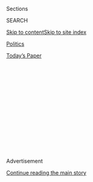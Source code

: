 <div id="app">

<div>

<div>

<div>

<div class="NYTAppHideMasthead css-1q2w90k e1suatyy0">

<div class="section css-ui9rw0 e1suatyy2">

<div class="css-eph4ug er09x8g0">

<div class="css-6n7j50">

</div>

<span class="css-1dv1kvn">Sections</span>

<div class="css-10488qs">

<span class="css-1dv1kvn">SEARCH</span>

</div>

[Skip to content](#site-content)[Skip to site
index](#site-index)

</div>

<div id="masthead-section-label" class="css-1wr3we4 eaxe0e00">

[Politics](https://www.nytimes.com/section/politics)

</div>

<div class="css-10698na e1huz5gh0">

</div>

</div>

<div id="masthead-bar-one" class="section hasLinks css-15hmgas e1csuq9d3">

<div class="css-uqyvli e1csuq9d0">

</div>

<div class="css-1uqjmks e1csuq9d1">

</div>

<div class="css-9e9ivx">

[](https://myaccount.nytimes.com/auth/login?response_type=cookie&client_id=vi)

</div>

<div class="css-1bvtpon e1csuq9d2">

[Today’s
Paper](https://www.nytimes.com/section/todayspaper)

</div>

</div>

</div>

</div>

<div data-aria-hidden="false">

<div id="site-content" data-role="main">

<div>

<div class="css-1aor85t" style="opacity:0.000000001;z-index:-1;visibility:hidden">

<div class="css-1hqnpie">

<div class="css-epjblv">

<span class="css-17xtcya">[Politics](/section/politics)</span><span class="css-x15j1o">|</span><span class="css-fwqvlz">Manafort
Breached Plea Deal by Repeatedly Lying, Mueller
Says</span>

</div>

<div class="css-k008qs">

<div class="css-1iwv8en">

<span class="css-18z7m18"></span>

<div>

</div>

</div>

<span class="css-1n6z4y">https://nyti.ms/2zra1Pr</span>

<div class="css-1705lsu">

<div class="css-4xjgmj">

<div class="css-4skfbu" data-role="toolbar" data-aria-label="Social Media Share buttons, Save button, and Comments Panel with current comment count" data-testid="share-tools">

  - 
  - 
  - 
  - 
    
    <div class="css-6n7j50">
    
    </div>

  - 
  - 

</div>

</div>

</div>

</div>

</div>

</div>

<div id="NYT_TOP_BANNER_REGION" class="css-13pd83m">

</div>

<div id="top-wrapper" class="css-1sy8kpn">

<div id="top-slug" class="css-l9onyx">

Advertisement

</div>

[Continue reading the main
story](#after-top)

<div class="ad top-wrapper" style="text-align:center;height:100%;display:block;min-height:250px">

<div id="top" class="place-ad" data-position="top" data-size-key="top">

</div>

</div>

<div id="after-top">

</div>

</div>

<div id="sponsor-wrapper" class="css-1hyfx7x">

<div id="sponsor-slug" class="css-19vbshk">

Supported by

</div>

[Continue reading the main
story](#after-sponsor)

<div id="sponsor" class="ad sponsor-wrapper" style="text-align:center;height:100%;display:block">

</div>

<div id="after-sponsor">

</div>

</div>

<div class="css-1vkm6nb ehdk2mb0">

# Manafort Breached Plea Deal by Repeatedly Lying, Mueller Says

</div>

<div class="css-79elbk" data-testid="photoviewer-wrapper">

<div class="css-z3e15g" data-testid="photoviewer-wrapper-hidden">

</div>

<div class="css-1a48zt4 ehw59r15" data-testid="photoviewer-children">

![<span class="css-16f3y1r e13ogyst0" data-aria-hidden="true">Paul
Manafort, President Trump’s onetime campaign chairman, breached his
cooperation deal by lying to investigators, the special counsel said.
Mr. Manafort’s lawyers disputed the
characterization.</span><span class="css-cnj6d5 e1z0qqy90" itemprop="copyrightHolder"><span class="css-1ly73wi e1tej78p0">Credit...</span><span><span>Erin
Schaff for The New York
Times</span></span></span>](https://static01.nyt.com/images/2018/12/01/us/27dc-manafort1/27dc-manafort1-articleLarge.jpg?quality=75&auto=webp&disable=upscale)

</div>

</div>

<div class="css-xt80pu e12qa4dv0">

<div class="css-18e8msd">

<div class="css-vp77d3 epjyd6m0">

<div class="css-1baulvz">

By [<span class="css-1baulvz last-byline" itemprop="name">Sharon
LaFraniere</span>](https://www.nytimes.com/by/sharon-lafraniere)

</div>

</div>

  - Nov. 26,
    2018

  - 
    
    <div class="css-4xjgmj">
    
    <div class="css-d8bdto" data-role="toolbar" data-aria-label="Social Media Share buttons, Save button, and Comments Panel with current comment count" data-testid="share-tools">
    
      - 
      - 
      - 
      - 
        
        <div class="css-6n7j50">
        
        </div>
    
      - 
      - 
    
    </div>
    
    </div>

</div>

</div>

<div class="section meteredContent css-1r7ky0e" name="articleBody" itemprop="articleBody">

<div class="css-1fanzo5 StoryBodyCompanionColumn">

<div class="css-53u6y8">

WASHINGTON — Paul Manafort, President Trump’s former campaign chairman,
repeatedly lied to federal investigators in breach of a plea agreement
he signed two months ago, the special counsel’s office said in [a court
filing](https://int.nyt.com/data/documenthelper/491-paul-manafort-plea-agreement-breach/49c0d15e0a829872d8c9/optimized/full.pdf#page=1)
late on Monday.

Prosecutors working for the special counsel, Robert S. Mueller III, said
Mr. Manafort’s “crimes and lies” about “a variety of subject matters”
relieve them of all promises they made to him in the plea agreement. But
under the terms of the agreement, Mr. Manafort cannot withdraw his
guilty plea.

Defense lawyers disagreed that Mr. Manafort had violated the deal. In
the same filing, they said Mr. Manafort had met repeatedly with the
special counsel’s office and “believes he has provided truthful
information.”

But given the impasse between the two sides, they asked Judge Amy Berman
Jackson of the United States District Court for the District of Columbia
to set a sentencing date for Mr. Manafort, who has been in solitary
confinement in a detention center in Alexandria, Va.

</div>

</div>

<div class="css-1fanzo5 StoryBodyCompanionColumn">

<div class="css-53u6y8">

The 11th-hour development in Mr. Manafort’s case is a fresh sign of the
special counsel’s aggressive approach in investigating Russia’s
interference in the 2016 presidential race and whether anyone in the
Trump campaign knew about or assisted Moscow’s effort.

Striking a plea deal with Mr. Manafort in September potentially gave
prosecutors access to information that could prove useful to their
investigation. But their filing on Monday, a rare step in a plea deal,
suggested that they thought Mr. Manafort was withholding details that
could be pertinent to the Russia inquiry or other cases.

The question of whether [Mr. Trump might pardon Mr.
Manafort](https://www.nytimes.com/2018/03/28/us/politics/trump-pardon-michael-flynn-paul-manafort-john-dowd.html)
for his crimes has loomed over his case since he was first indicted a
year ago and has lingered as a possibility. A former lawyer for Mr.
Trump broached the prospect of a pardon with one of Mr. Manafort’s
lawyers last year, raising questions about whether he was trying to
influence Mr. Manafort’s decision about whether to cooperate with
investigators.

The filing Monday suggested that prosecutors do not consider Mr.
Manafort a credible witness. Even if he has provided information that
helps them develop criminal cases, by asserting that he repeatedly lied,
they could hardly call him to testify.

Mr. Manafort had hoped that in agreeing to cooperate with Mr. Mueller’s
team, prosecutors would argue that he deserved a lighter punishment. He
is expected to face at least a decade-long prison term for 10 felony
counts including financial fraud and conspiracy to obstruct justice.

</div>

</div>

<div class="css-1fanzo5 StoryBodyCompanionColumn">

<div class="css-53u6y8">

Instead, after at least a dozen sessions interrogating him, the special
counsel’s prosecutors have not only decided Mr. Manafort does not
deserve leniency, but they also could seek to refile other charges that
they had agreed to dismiss as part of the plea deal.

The prosecutors did not describe what they said Mr. Manafort lied about,
saying they would set forth “the nature of the defendant’s crimes and
lies” in an upcoming sentencing memo. The sentencing judge does not have
to accept the prosecution’s account at face value, and Mr. Manafort’s
lawyers are expected to vigorously contest it.

</div>

</div>

![<span class="css-16f3y1r e13ogyst0">President Trump’s former campaign
chairman, Paul Manafort, has now been accused by the special counsel of
violating his plea deal by repeatedly lying to federal prosecutors. But
this wasn’t Mr. Manafort’s first
scandal.</span><span class="css-cch8ym"><span class="css-1dv1kvn">Credit</span><span class="css-cnj6d5 e1z0qqy90" itemprop="copyrightHolder"><span class="css-1ly73wi e1tej78p0">Credit...</span><span>Drew
Angerer/Getty
Images</span></span></span>](https://static01.nyt.com/images/2018/08/22/us/politics/22dc-manafortverdict/17dc-manafortverdict-videoSixteenByNine3000.jpg)

<div class="css-1fanzo5 StoryBodyCompanionColumn">

<div class="css-53u6y8">

A jury in Northern Virginia
[convicted](https://www.nytimes.com/2018/08/21/us/politics/paul-manafort-trial-verdict.html)
Mr. Manafort, 69, of eight counts of financial fraud in August stemming
from his work as a political consultant in Ukraine. The jury deadlocked
on 10 other charges.

Faced with a second trial in the District of Columbia on related charges
in September, he [pleaded
guilty](https://www.nytimes.com/2018/09/14/us/politics/manafort-plea-deal.html)
to two conspiracy counts and agreed to an open-ended arrangement
requiring him to answer “fully, truthfully, completely and forthrightly”
questions about “any and all matters” of interest to the government.

It was unclear at that time how much Mr. Manafort had to offer
prosecutors. Although he had arguably deeper ties to pro-Russian figures
than anyone else connected with the Trump campaign, he had consistently
said he had no information against the president. Legal experts
suggested that if he had been able to significantly further Mr.
Mueller’s inquiry, he could have negotiated a more favorable deal.

As it is, the plea agreement specifies that if prosecutors decide that
Mr. Manafort has failed to cooperate fully or “given false, misleading
or incomplete information or testimony,” they can prosecute him for
crimes to which he did not plead guilty in the District of Columbia.
They could also conceivably pursue the 10 charges on which the Virginia
jury failed to reach a consensus. Mr. Manafort is scheduled to be
sentenced in the Virginia case on Feb. 8.

</div>

</div>

<div class="css-1fanzo5 StoryBodyCompanionColumn">

<div class="css-53u6y8">

Mr. Mueller’s investigators have charged a number of former aides to Mr.
Trump with lying to them. Three former Trump campaign officials or
advisers have pleaded guilty to misleading federal investigators:
[Michael T.
Flynn](https://www.nytimes.com/2017/12/01/us/politics/michael-flynn-guilty-russia-investigation.html),
[Rick
Gates](https://www.nytimes.com/2018/02/23/us/politics/rick-gates-guilty-plea-mueller-investigation.html)
and [George
Papadopoulos](https://www.nytimes.com/2018/09/07/us/politics/george-papadopoulos-sentencing-special-counsel-investigation.html),
who reported to prison on Monday to serve his 14-day sentence. A Dutch
lawyer, [Alex van der
Zwaan](https://www.nytimes.com/2018/04/03/us/alex-van-der-zwaan-sentencing-russia-investigation-mueller.html),
who had business dealings with Mr. Manafort, also pleaded guilty to
lying to the special counsel’s office.

Most recently, Jerome Corsi, a conservative author and friend of the
former Trump campaign aide Roger J. Stone Jr., said Mr. Mueller’s team
is [pressuring him to plead
guilty](https://www.nytimes.com/2018/11/23/us/politics/jerome-corsi-plea.html)
to lying to them about his communications with Mr. Stone about
WikiLeaks. Investigators are looking for links between the Trump
campaign and WikiLeaks, which distributed emails and other documents
that Russian agents stole from Democratic computers before the 2016
election.

Mr. Corsi said on Monday that he refused the plea deal because he did
not deliberately mislead investigators, but merely forgot about an email
chain from two and a half years ago.

In his most recent criticism of the special counsel, Mr. Trump has
suggested that prosecutors are frustrated because they cannot produce
any evidence against his campaign. “The inner workings of the Mueller
investigation are a total mess,” he [wrote on
Twitter](https://twitter.com/realdonaldtrump/status/1063042585802039296)
recently.

“They have found no collusion and have gone absolutely nuts. They are
screaming and shouting at people, horribly threatening them to come up
with the answers they want,” he declared. “They are a disgrace to our
Nation and don’t care how many lives” they ruin.

Mr. Trump’s lawyers [responded last
week](https://www.nytimes.com/2018/11/20/us/politics/trump-mueller-questions-answers.html)
to questions Mr. Mueller had for the president about ties between his
campaign and Russia. Among the questions were inquiries about what Mr.
Trump knew about Russian offers to Mr. Manafort during the campaign to
assist Mr. Trump’s presidential run. The president’s lawyers have
declined to discuss what he told Mr. Mueller, and it is not clear
whether any of his answers conflicted with what Mr. Manafort told
investigators.

Mr. Manafort’s allies have hoped that his sessions with the special
counsel would end soon so he could be sentenced and transferred to a
federal prison, where conditions are comparatively better than in a
local jail. At a recent court hearing in Alexandria, Mr. Manafort came
into the courtroom in a wheelchair, his foot wrapped in a white bandage,
possibly from an attack of gout.

</div>

</div>

<div class="css-1fanzo5 StoryBodyCompanionColumn">

<div class="css-53u6y8">

But few of Mr. Manafort’s friends predicted that his sentencing would be
hastened by prosecutors declaring him to be a liar. The development
stunned some people close to the White House, as well as legal experts.

“Everybody who lies to Mueller gets called on it — so he had to know
that Mueller would catch him. So the question is: What was he hiding
that is worse than going to jail for the rest of your life?” said Joyce
Vance, a professor of law at the University of Alabama law school and
former federal prosecutor. “There are often rocky dealings with a
cooperator, and Mueller didn’t cut bait at the first sign of trouble. It
was likely more than one lie and this would not have been a minor detail
— it had to be something material and significant and intentional.”

</div>

</div>

</div>

<div>

</div>

<div>

</div>

<div>

</div>

<div>

<div id="bottom-wrapper" class="css-1ede5it">

<div id="bottom-slug" class="css-l9onyx">

Advertisement

</div>

[Continue reading the main
story](#after-bottom)

<div id="bottom" class="ad bottom-wrapper" style="text-align:center;height:100%;display:block;min-height:90px">

</div>

<div id="after-bottom">

</div>

</div>

</div>

</div>

</div>

## Site Index

<div>

</div>

## Site Information Navigation

  - [© <span>2020</span> <span>The New York Times
    Company</span>](https://help.nytimes.com/hc/en-us/articles/115014792127-Copyright-notice)

<!-- end list -->

  - [NYTCo](https://www.nytco.com/)
  - [Contact
    Us](https://help.nytimes.com/hc/en-us/articles/115015385887-Contact-Us)
  - [Work with us](https://www.nytco.com/careers/)
  - [Advertise](https://nytmediakit.com/)
  - [T Brand Studio](http://www.tbrandstudio.com/)
  - [Your Ad
    Choices](https://www.nytimes.com/privacy/cookie-policy#how-do-i-manage-trackers)
  - [Privacy](https://www.nytimes.com/privacy)
  - [Terms of
    Service](https://help.nytimes.com/hc/en-us/articles/115014893428-Terms-of-service)
  - [Terms of
    Sale](https://help.nytimes.com/hc/en-us/articles/115014893968-Terms-of-sale)
  - [Site
    Map](https://spiderbites.nytimes.com)
  - [Help](https://help.nytimes.com/hc/en-us)
  - [Subscriptions](https://www.nytimes.com/subscription?campaignId=37WXW)

</div>

</div>

</div>

</div>
